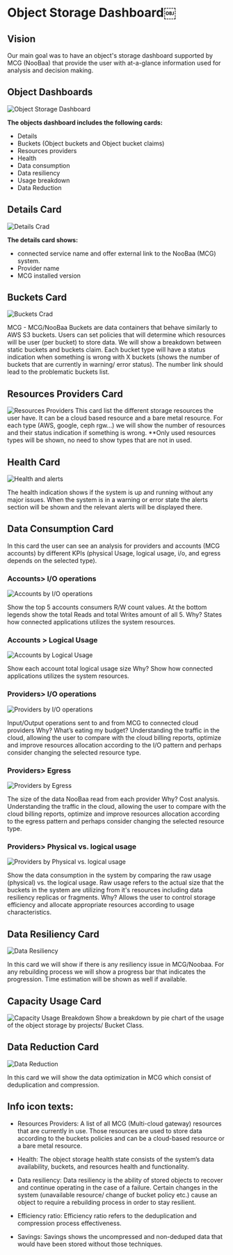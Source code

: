# Object Storage Dashboard￼

## Vision
Our main goal was to have an object's storage dashboard supported by MCG (NooBaa) that provide the user with at-a-glance information used for analysis and decision making. 

## Object Dashboards

![Object Storage Dashboard](img/object-storage-dashboard.png)

**The objects dashboard includes the following cards:**
- Details
- Buckets (Object buckets and Object bucket claims)
- Resources providers
- Health
- Data consumption 
- Data resiliency 
- Usage breakdown
- Data Reduction 

## Details Card
![Details Crad](img/details-card.png)

**The details card shows:**
- connected service name and offer external link to the NooBaa (MCG) system. 
- Provider name
- MCG installed version

## Buckets Card 
![Buckets Crad](img/buckets-card.png)

MCG - MCG/NooBaa Buckets are data containers that behave similarly to AWS S3 buckets. Users can set policies that will determine which resources will be user (per bucket) to store data.
We will show a breakdown between static buckets and buckets claim. Each bucket type will have a status indication when something is wrong with X buckets (shows the number of buckets that are currently in warning/ error status). The number link should lead to the problematic buckets list. 

## Resources Providers Card
![Resources Providers](img/resource-card.png)
This card list the different storage resources the user have. It can be a cloud based resource and a bare metal resource. For each type (AWS, google, ceph rgw…) we will show the number of resources and their status indication if something is wrong.
**Only used resources types will be shown, no need to show types that are not in used. 

## Health Card
![Health and alerts](img/health-card.png)

The health indication shows if the system is up and running without any major issues. When the system is in a warning or error state the alerts section will be shown and the relevant alerts will be displayed there. 

## Data Consumption Card
In this card the user can see an analysis for providers and accounts (MCG accounts) by different KPIs (physical Usage, logical usage, i/o, and egress depends on the selected type). 

### Accounts> I/O operations
![Accounts by I/O operations](img/data-consumption-card-01.png)

Show the top 5 accounts consumers R/W count values. At the bottom legends show the total Reads and total Writes amount of all 5. 
Why? States how connected applications utilizes the system resources. 

### Accounts > Logical Usage
![Accounts by Logical Usage](img/data-consumption-card-02.png)

Show each account total logical usage size
Why? Show how connected applications utilizes the system resources. 

### Providers> I/O operations
![Providers by I/O operations](img/data-consumption-card-04.png)

Input/Output operations sent to and from MCG to connected cloud providers
Why? What’s eating my budget? Understanding the traffic in the cloud, allowing the user to compare with the cloud billing reports, optimize and improve resources allocation according to the I/O pattern and perhaps consider changing the selected resource type.

### Providers> Egress
![Providers by Egress](img/data-consumption-card-05.png)

The size of the data NooBaa read from each provider 
Why? Cost analysis.  Understanding the traffic in the cloud, allowing the user to compare with the cloud billing reports, optimize and improve resources allocation according to the egress pattern and perhaps consider changing the selected resource type.
    
### Providers> Physical vs. logical usage
![Providers by Physical vs. logical usage](img/data-consumption-card-03.png)

Show the data consumption in the system by comparing the raw usage (physical) vs. the logical usage. Raw usage refers to the actual size that the buckets in the system are utilizing from it's resources including data resiliency replicas or fragments. 
Why? Allows the user to control storage efficiency and allocate appropriate resources according to usage characteristics.

## Data Resiliency Card
![Data Resiliency](img/data-resiliency-crad.png)

In this card we will show if there is any resiliency issue in MCG/Noobaa. For any rebuilding process we will show a progress bar that indicates the progression. Time estimation will be shown as well if available.

## Capacity Usage Card
![Capacity Usage Breakdown](img/capacity-usage-crad.png)
Show a breakdown by pie chart of the usage of the object storage by projects/ Bucket Class.

## Data Reduction Card
![Data Reduction](img/data-reduction-crad.png)

In this card we will show the data optimization in MCG which consist of deduplication and compression. 

## Info icon texts:
- Resources Providers:
  A list of all MCG (Multi-cloud gateway) resources that are currently in use. Those resources are used to store data according to the buckets policies and can be a cloud-based resource or a bare metal resource. 

- Health:
The object storage health state consists of the system’s data availability, buckets, and resources health and functionality.

- Data resiliency: 
Data resiliency is the ability of stored objects to recover and continue operating in the case of a failure. 
Certain changes in the system (unavailable resource/ change of bucket policy etc.) cause an object to require a rebuilding process in order to stay resilient. 

- Efficiency ratio:
Efficiency ratio refers to the deduplication and compression process effectiveness. 

- Savings:
Savings shows the uncompressed and non-deduped data that would have been stored without those techniques. 



